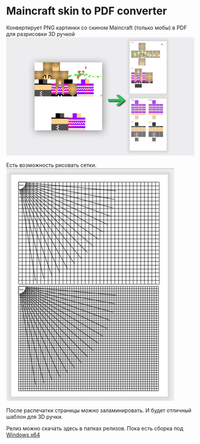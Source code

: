 # Maincraft skin to PDF converter
Конвертирует PNG картинки со скином Maincraft (только мобы) в PDF для разрисовки 3D ручкой \
![image](./images/png2pdf.png)


Есть возможность рисовать сетки. \
![image](./images/grids.png)

После распечатки страницы можно заламинировать. И будет отличный шаблон для 3D ручки. 

Релиз можно скачать здесь в папках релизов.
Пока есть сборка под [Windows x64](/vhangout/mainskin/releases/download/latest/mcs2pdf.zip)

